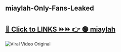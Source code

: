 
 ## miaylah-Only-Fans-Leaked

# <h2><a href="https://clipsfans.com/miaylah&ref=git">🔗 Click to LINKS ⏩⏩ 👉 🟢 miaylah </a></h2>

<a href="https://clipsfans.com/miaylah&ref=git" rel="nofollow" data-target="animated-image.originalLink"><img src="https://i.ibb.co.com/xMMVF88/686577567.gif" alt="Viral Video Original" style="max-width: 100%; display: inline-block;" data-target="animated-image.originalImage"></a>
